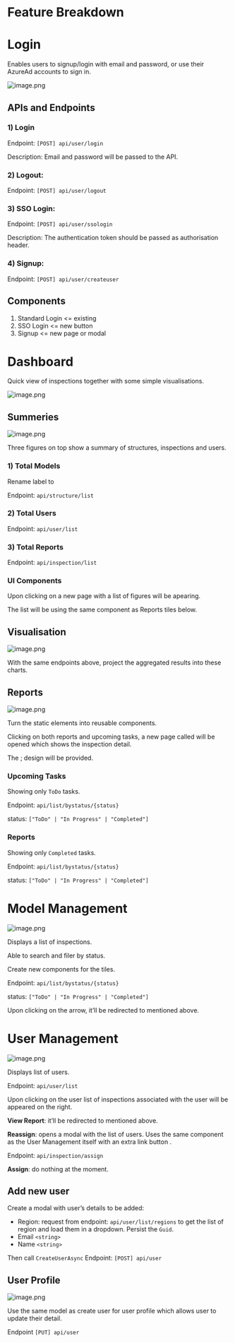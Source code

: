 # Feature Breakdown

# Login

Enables users to signup/login with email and password, or use their AzureAd accounts to sign in.

![image.png](images/image.png)

## APIs and Endpoints

### **1) Login**

Endpoint:  `[POST] api/user/login`

Description: Email and password will be passed to the API.

### **2) Logout**:

Endpoint: `[POST] api/user/logout`

### 3) SSO Login:

Endpoint: `[POST] api/user/ssologin`

Description: The authentication token should be passed as authorisation header.

### **4) Signup**:

Endpoint: `[POST] api/user/createuser` 

## Components

1. Standard Login <= existing
2. SSO Login <= new button
3. Signup <= new page or modal

# Dashboard

Quick view of inspections together with some simple visualisations.

![image.png](images/image%201.png)

## Summeries

![image.png](images/image%202.png)

Three figures on top show a summary of structures, inspections and users.

### 1) Total Models

Rename label to <Total Structures>

Endpoint: `api/structure/list`

### 2) Total Users

Endpoint: `api/user/list`

### 3) Total Reports

Endpoint: `api/inspection/list`

### UI Components

Upon clicking on <View All> a new page with a list of figures will be apearing.

The list will be using the same component as Reports tiles below.

## Visualisation

![image.png](images/image%203.png)

With the same endpoints above, project the aggregated results into these charts.

## Reports

![image.png](images/image%204.png)

Turn the static elements into reusable components.

Clicking on both reports and upcoming tasks, a new page called <Inspection> will be opened which shows the inspection detail.

The <inspection detail page>; design will be provided.

### Upcoming Tasks

Showing only `ToDo` tasks.

Endpoint: `api/list/bystatus/{status}`

status: `["ToDo" | "In Progress" | "Completed"]`

### Reports

Showing only `Completed` tasks.

Endpoint: `api/list/bystatus/{status}`

status: `["ToDo" | "In Progress" | "Completed"]`

# Model Management

![image.png](images/image%205.png)

Displays a list of inspections.

Able to search and filer by status.

Create new components for the tiles.

Endpoint: `api/list/bystatus/{status}`

status: `["ToDo" | "In Progress" | "Completed"]`

Upon clicking on the arrow, it’ll be redirected to <inspection detail page> mentioned above.

# User Management

![image.png](images/image%206.png)

Displays list of users.

Endpoint: `api/user/list`

Upon clicking on the user list of inspections associated with the user will be appeared on the right.

**View Report**: it’ll be redirected to <inspection detail page> mentioned above.

**Reassign**: opens a modal with the list of users. Uses the same component as the User Management itself with an extra link button <Assign>.

Endpoint: `api/inspection/assign`

**Assign**: do nothing at the moment.

## Add new user

Create a modal with user’s details to be added:

- Region: request from endpoint: `api/user/list/regions` to get the list of region and load them in a dropdown. Persist the `Guid`.
- Email `<string>`
- Name `<string>`

Then call `CreateUserAsync` Endpoint: `[POST] api/user`

## User Profile

![image.png](images/image%207.png)

Use the same model as create user for user profile which allows user to update their detail.

Endpoint `[PUT] api/user`